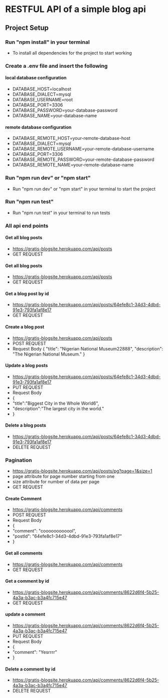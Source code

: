 # RESTFUL API of a simple blog api

## Project Setup

### Run "npm install" in your terminal
* To install all dependencies for the project to start working

### Create a .env file and insert the following

#### local database configuration
* DATABASE_HOST=localhost
* DATABASE_DIALECT=mysql
* DATABASE_USERNAME=root
* DATABASE_PORT=3306
* DATABASE_PASSWORD=your-database-password
* DATABASE_NAME=your-database-name

#### remote database configuration
* DATABASE_REMOTE_HOST=your-remote-database-host
* DATABASE_DIALECT=mysql
* DATABASE_REMOTE_USERNAME=your-remote-database-username
* DATABASE_PORT=3306
* DATABASE_REMOTE_PASSWORD=your-remote-database-password
* DATABASE_REMOTE_NAME=your-remote-database-name

### Run "npm run dev" or "npm start" 
* Run "npm run dev" or "npm start" in your terminal to start the project

### Run "npm run test"
* Run "npm run test" in your terminal to run tests

### All api end points

#### Get all blog posts
* https://gratis-blogsite.herokuapp.com/api/posts
* GET REQUEST


#### Get all blog posts
* https://gratis-blogsite.herokuapp.com/api/posts
* GET REQUEST


#### Get a blog post by id
* https://gratis-blogsite.herokuapp.com/api/posts/64efe8c1-34d3-4dbd-91e3-793fa1af8e17
* GET REQUEST


#### Create a blog post
* https://gratis-blogsite.herokuapp.com/api/posts
* POST REQUEST
* Request Body 
{
    "title": "Nigerian National Museum22888",
    "description": "The Nigerian National Museum."
}


#### Update a blog posts
* https://gratis-blogsite.herokuapp.com/api/posts/64efe8c1-34d3-4dbd-91e3-793fa1af8e17
* PUT REQUEST
* Request Body
* {
*    "title":"Biggest City in the Whole World6",
*    "description":"The largest city in the world."
* }


#### Delete a blog posts
* https://gratis-blogsite.herokuapp.com/api/posts/64efe8c1-34d3-4dbd-91e3-793fa1af8e17
* DELETE REQUEST


### Pagination
* https://gratis-blogsite.herokuapp.com/api/posts/pg?page=1&size=1
* page attribute for page number starting from one
* size attribute for number of data per page
* GET REQUEST


#### Create Comment
* https://gratis-blogsite.herokuapp.com/api/comments
* POST REQUEST
* Request Body 
* {
*    "comment": "coooooooooool",
*    "postId": "64efe8c1-34d3-4dbd-91e3-793fa1af8e17"
* }


#### Get all comments
* https://gratis-blogsite.herokuapp.com/api/comments
* GET REQUEST


#### Get a comment by id
* https://gratis-blogsite.herokuapp.com/api/comments/8622d6f4-5b25-4a3a-b3ac-b3a4fc715e47
* GET REQUEST


#### update a comment 
* https://gratis-blogsite.herokuapp.com/api/comments/8622d6f4-5b25-4a3a-b3ac-b3a4fc715e47
*  PUT REQUEST
* Request Body
* {
*    "comment": "Yesrrrr"
* }


#### Delete a comment by id
* https://gratis-blogsite.herokuapp.com/api/comments/8622d6f4-5b25-4a3a-b3ac-b3a4fc715e47
* DELETE REQUEST